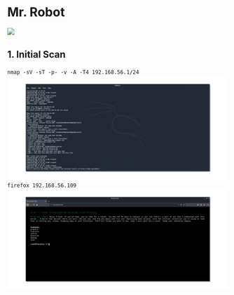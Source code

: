 # Mr. Robot

![](https://raw.githubusercontent.com/d15rup7or/Labs/master/Mr%20Robot/img/MrRobot-login.png)

## 1. Initial Scan

`nmap -sV -sT -p- -v -A -T4 192.168.56.1/24`
![](https://raw.githubusercontent.com/d15rup7or/Labs/master/Mr%20Robot/img/nmap-output.png)
`firefox 192.168.56.109`
![](https://raw.githubusercontent.com/d15rup7or/Labs/master/Mr%20Robot/img/192.168.56.109.png)

